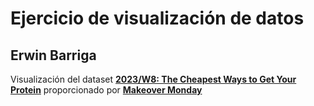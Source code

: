 # Ejercicio de visualización de datos

## Erwin Barriga

Visualización del dataset __[2023/W8: The Cheapest Ways to Get Your Protein](https://data.world/makeovermonday/2023w8)__ proporcionado por __[Makeover Monday](https://www.makeovermonday.co.uk/)__
